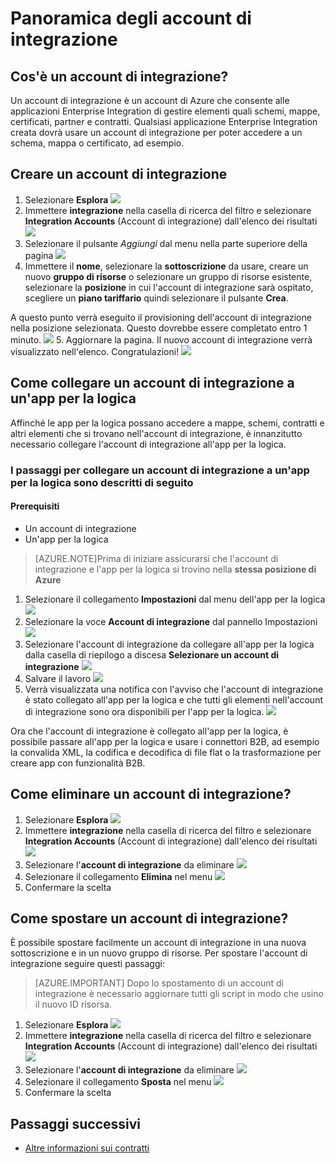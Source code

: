 <properties 
	pageTitle="Panoramica degli account di integrazione e di Enterprise Integration Pack | Servizio app di Microsoft Azure | Microsoft Azure" 
	description="Tutte le informazioni sugli account di integrazione, Enterprise Integration Pack e le app per la logica" 
	services="logic-apps" 
	documentationCenter=".net,nodejs,java"
	authors="msftman" 
	manager="erikre" 
	editor="cgronlun"/>

<tags 
	ms.service="logic-apps" 
	ms.workload="integration" 
	ms.tgt_pltfrm="na" 
	ms.devlang="na" 
	ms.topic="article" 
	ms.date="07/08/2016" 
	ms.author="deonhe"/>

# Panoramica degli account di integrazione

## Cos'è un account di integrazione?
Un account di integrazione è un account di Azure che consente alle applicazioni Enterprise Integration di gestire elementi quali schemi, mappe, certificati, partner e contratti. Qualsiasi applicazione Enterprise Integration creata dovrà usare un account di integrazione per poter accedere a un schema, mappa o certificato, ad esempio.

## Creare un account di integrazione 
1. Selezionare **Esplora** ![](./media/app-service-logic-enterprise-integration-accounts/account-1.png)
2. Immettere **integrazione** nella casella di ricerca del filtro e selezionare **Integration Accounts** (Account di integrazione) dall'elenco dei risultati ![](./media/app-service-logic-enterprise-integration-accounts/account-2.png)
3. Selezionare il pulsante *Aggiungi* dal menu nella parte superiore della pagina ![](./media/app-service-logic-enterprise-integration-accounts/account-3.png)
4. Immettere il **nome**, selezionare la **sottoscrizione** da usare, creare un nuovo **gruppo di risorse** o selezionare un gruppo di risorse esistente, selezionare la **posizione** in cui l'account di integrazione sarà ospitato, scegliere un **piano tariffario** quindi selezionare il pulsante **Crea**.

  A questo punto verrà eseguito il provisioning dell'account di integrazione nella posizione selezionata. Questo dovrebbe essere completato entro 1 minuto. ![](./media/app-service-logic-enterprise-integration-accounts/account-4.png)
5. Aggiornare la pagina. Il nuovo account di integrazione verrà visualizzato nell'elenco. Congratulazioni! ![](./media/app-service-logic-enterprise-integration-accounts/account-5.png)

## Come collegare un account di integrazione a un'app per la logica
Affinché le app per la logica possano accedere a mappe, schemi, contratti e altri elementi che si trovano nell'account di integrazione, è innanzitutto necessario collegare l'account di integrazione all'app per la logica.

### I passaggi per collegare un account di integrazione a un'app per la logica sono descritti di seguito 

#### Prerequisiti
- Un account di integrazione
- Un'app per la logica

>[AZURE.NOTE]Prima di iniziare assicurarsi che l'account di integrazione e l'app per la logica si trovino nella **stessa posizione di Azure**

1. Selezionare il collegamento **Impostazioni** dal menu dell'app per la logica ![](./media/app-service-logic-enterprise-integration-accounts/linkaccount-1.png)
2. Selezionare la voce **Account di integrazione** dal pannello Impostazioni ![](./media/app-service-logic-enterprise-integration-accounts/linkaccount-2.png)
3. Selezionare l'account di integrazione da collegare all'app per la logica dalla casella di riepilogo a discesa **Selezionare un account di integrazione** ![](./media/app-service-logic-enterprise-integration-accounts/linkaccount-3.png)
4. Salvare il lavoro ![](./media/app-service-logic-enterprise-integration-accounts/linkaccount-4.png)
5. Verrà visualizzata una notifica con l'avviso che l'account di integrazione è stato collegato all'app per la logica e che tutti gli elementi nell'account di integrazione sono ora disponibili per l'app per la logica. ![](./media/app-service-logic-enterprise-integration-accounts/linkaccount-5.png)

Ora che l'account di integrazione è collegato all'app per la logica, è possibile passare all'app per la logica e usare i connettori B2B, ad esempio la convalida XML, la codifica e decodifica di file flat o la trasformazione per creare app con funzionalità B2B.
    
## Come eliminare un account di integrazione?
1. Selezionare **Esplora** ![](./media/app-service-logic-enterprise-integration-overview/overview-1.png)
2. Immettere **integrazione** nella casella di ricerca del filtro e selezionare **Integration Accounts** (Account di integrazione) dall'elenco dei risultati ![](./media/app-service-logic-enterprise-integration-overview/overview-2.png)
3. Selezionare l'**account di integrazione** da eliminare ![](./media/app-service-logic-enterprise-integration-overview/overview-3.png)
4. Selezionare il collegamento **Elimina** nel menu ![](./media/app-service-logic-enterprise-integration-accounts/delete.png)
5. Confermare la scelta

## Come spostare un account di integrazione?
È possibile spostare facilmente un account di integrazione in una nuova sottoscrizione e in un nuovo gruppo di risorse. Per spostare l'account di integrazione seguire questi passaggi:

>[AZURE.IMPORTANT] Dopo lo spostamento di un account di integrazione è necessario aggiornare tutti gli script in modo che usino il nuovo ID risorsa.

1. Selezionare **Esplora** ![](./media/app-service-logic-enterprise-integration-overview/overview-1.png)
2. Immettere **integrazione** nella casella di ricerca del filtro e selezionare **Integration Accounts** (Account di integrazione) dall'elenco dei risultati ![](./media/app-service-logic-enterprise-integration-overview/overview-2.png)
3. Selezionare l'**account di integrazione** da eliminare ![](./media/app-service-logic-enterprise-integration-overview/overview-3.png)
4. Selezionare il collegamento **Sposta** nel menu ![](./media/app-service-logic-enterprise-integration-accounts/move.png)
5. Confermare la scelta

## Passaggi successivi
- [Altre informazioni sui contratti](./app-service-logic-enterprise-integration-agreements.md "Informazioni sui contratti di Enterprise Integration")


 

<!---HONumber=AcomDC_0803_2016-->